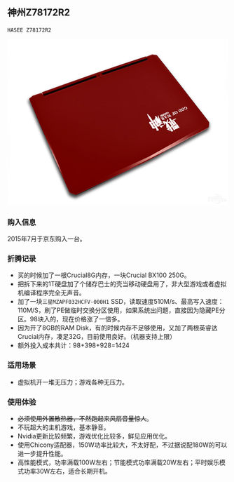 ## 神州Z78172R2 

    HASEE Z78172R2

![HASEE Z78172R2](../assets/device/hasee-z7817r2.png)

### 购入信息

2015年7月于京东购入一台。

### 折腾记录

- 买的时候加了一根Crucial8G内存，一块Crucial BX100 250G。
- 把拆下来的1T硬盘加了个储存巴士的壳当移动硬盘用了，非大型游戏或者虚拟机编译程序完全无声音。
- 加了一块```三星MZAPF032HCFV-000H1``` SSD，读取速度510M/s、最高写入速度：110M/S，刷了PE做临时交换分区使用，如果系统出问题，直接因为隐藏PE分区。98块入的，现在价格涨了一倍多。
- 因为开了8GB的RAM Disk，有的时候内存不足够使用，又加了两根英睿达Crucial内存，凑足32G，目前使用良好。（机器支持上限）
- 额外投入成本共计：98+398+928=1424

### 适用场景

- 虚拟机开一堆无压力；游戏各种无压力。

### 使用体验

- <del>必须使用外置散热器，不然跑起来风扇音量惊人</del>。
- 不玩超大的主机游戏，基本静音。
- Nvidia更新比较频繁，游戏优化比较多，鲜见应用优化。
- 使用Chicony适配器，150W功率比较大，不太好配，不过据说配180W的可以进一步提升性能。
- 高性能模式，功率满载100W左右；节能模式功率满载20W左右；平时娱乐模式功率30W左右，适合长期开机。